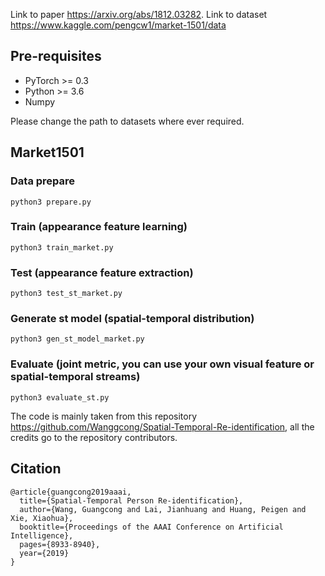 Link to paper https://arxiv.org/abs/1812.03282.
Link to dataset https://www.kaggle.com/pengcw1/market-1501/data

## Pre-requisites
+ PyTorch >= 0.3
+ Python >= 3.6
+ Numpy

Please change the path to datasets where ever required.

## Market1501
### Data prepare
``` 
python3 prepare.py 
```
### Train (appearance feature learning)
```
python3 train_market.py 
```

### Test (appearance feature extraction)
```
python3 test_st_market.py 
```
### Generate st model (spatial-temporal distribution)
```
python3 gen_st_model_market.py 
```
### Evaluate (joint metric, you can use your own visual feature or spatial-temporal streams)
```
python3 evaluate_st.py 
```

The code is mainly taken from this repository https://github.com/Wanggcong/Spatial-Temporal-Re-identification, all the credits go to the repository contributors.

## Citation
```
@article{guangcong2019aaai,
  title={Spatial-Temporal Person Re-identification},
  author={Wang, Guangcong and Lai, Jianhuang and Huang, Peigen and Xie, Xiaohua},
  booktitle={Proceedings of the AAAI Conference on Artificial Intelligence},
  pages={8933-8940},
  year={2019}
}
```